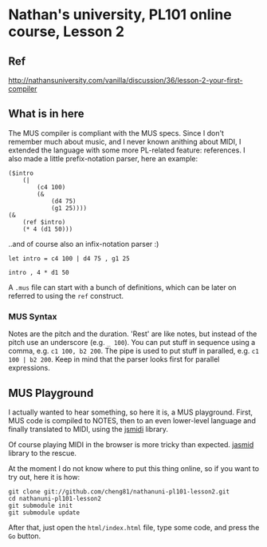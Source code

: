 # Nathan's university, PL101 online course, Lesson 2

## Ref
http://nathansuniversity.com/vanilla/discussion/36/lesson-2-your-first-compiler

## What is in here

The MUS compiler is compliant with the MUS specs.
Since I don't remember much about music, and I never known anithing about MIDI,
I extended the language with some more PL-related feature: references.
I also made a little prefix-notation parser, here an example:

    ($intro
    	(|
    		(c4 100)
    		(&
    			(d4 75)
    			(g1 25))))
    (&
    	(ref $intro)
    	(* 4 (d1 50)))

..and of course also an infix-notation parser :)

    let intro = c4 100 | d4 75 , g1 25

    intro , 4 * d1 50


A `.mus` file can start with a bunch of definitions, which can be later on referred to using the `ref` construct.

### MUS Syntax

Notes are the pitch and the duration. 'Rest' are like notes, but instead of the pitch use an underscore (e.g. `_ 100`).
You can put stuff in sequence using a comma, e.g. `c1 100, b2 200`. The pipe is used to put stuff in paralled, e.g. `c1 100 | b2 200`. Keep in mind that the parser looks first for parallel expressions.

## MUS Playground

I actually wanted to hear something, so here it is, a MUS playground.
First, MUS code is compiled to NOTES, then to an even lower-level language and finally translated to MIDI, using the [jsmidi](http://sergimansilla.com/blog/dinamically-generating-midi-in-javascript/) library.

Of course playing MIDI in the browser is more tricky than expected. [jasmid](http://matt.west.co.tt/music/jasmid-midi-synthesis-with-javascript-and-html5-audio/) library to the rescue.

At the moment I do not know where to put this thing online, so if you want to try out, here it is how:

    git clone git://github.com/cheng81/nathanuni-pl101-lesson2.git
    cd nathanuni-pl101-lesson2
    git submodule init
    git submodule update

After that, just open the `html/index.html` file, type some code, and press the `Go` button.